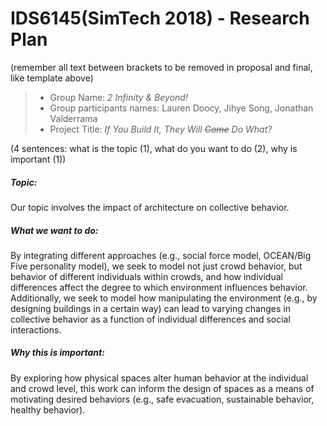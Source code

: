 # IDS6145(SimTech 2018) - Research Plan
(remember all text between brackets to be removed in proposal and final, like template above)

> * Group Name: *2 Infinity & Beyond!*
> * Group participants names: Lauren Doocy, Jihye Song, Jonathan Valderrama
> * Project Title: *If You Build It, They Will <s>Come</s> Do What?*

(4 sentences: what is the topic (1), what do you want to do (2), why is important (1))

##### Topic:
Our topic involves the impact of architecture on collective behavior.

##### What we want to do:
By integrating different approaches (e.g., social force model, OCEAN/Big Five personality model), 
we seek to model not just crowd behavior, but behavior of different individuals within crowds, and how individual differences affect the degree to which environment influences behavior. 
Additionally, we seek to model how manipulating the environment (e.g., by designing buildings in a certain way) can lead to varying changes in collective behavior as a function of individual differences and social interactions.

##### Why this is important:
By exploring how physical spaces alter human behavior at the individual and crowd level, this work can inform the design of spaces as a means of motivating desired behaviors (e.g., safe evacuation, sustainable behavior, healthy behavior).